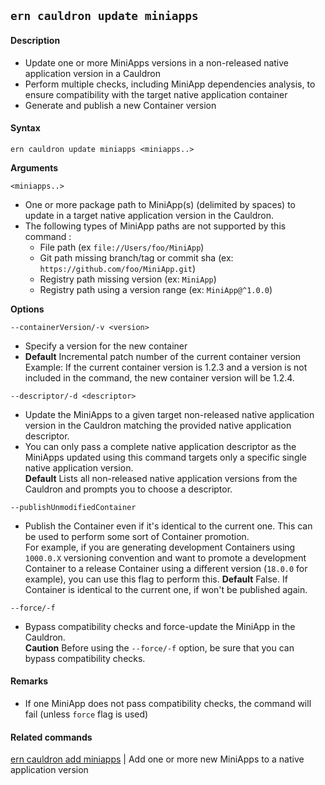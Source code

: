 ## `ern cauldron update miniapps`

#### Description

* Update one or more MiniApps versions in a non-released native application version in a Cauldron  
* Perform multiple checks, including MiniApp dependencies analysis, to ensure compatibility with the target native application container  
* Generate and publish a new Container version  

#### Syntax

`ern cauldron update miniapps <miniapps..>`  

**Arguments**

`<miniapps..>`

* One or more package path to MiniApp(s) (delimited by spaces) to update in a target native application version in the Cauldron.
* The following types of MiniApp paths are not supported by this command :
  - File path (ex `file://Users/foo/MiniApp`)
  - Git path missing branch/tag or commit sha (ex: `https://github.com/foo/MiniApp.git`)
  - Registry path missing version (ex: `MiniApp`)
  - Registry path using a version range (ex: `MiniApp@^1.0.0`)


**Options**  

`--containerVersion/-v <version>`

* Specify a version for the new container  
* **Default**  Incremental patch number of the current container version  
Example: If the current container version is 1.2.3 and a version is not included in the command, the new container version will be 1.2.4.  

`--descriptor/-d <descriptor>`

* Update the MiniApps to a given target non-released native application version in the Cauldron matching the provided native application descriptor.  
* You can only pass a complete native application descriptor as the MiniApps updated using this command targets only a specific single native application version.  
**Default**  Lists all non-released native application versions from the Cauldron and prompts you to choose a descriptor.   

`--publishUnmodifiedContainer`

* Publish the Container even if it's identical to the current one. This can be used to perform some sort of Container promotion.  
For example, if you are generating development Containers using `1000.0.X` versioning convention and want to promote a development Container to a release Container using a different version (`18.0.0` for example), you can use this flag to perform this.
**Default** False. If Container is identical to the current one, if won't be published again.

`--force/-f`

* Bypass compatibility checks and force-update the MiniApp in the Cauldron.  
**Caution**  Before using the `--force/-f` option, be sure that you can bypass compatibility checks.

#### Remarks

* If one MiniApp does not pass compatibility checks, the command will fail (unless `force` flag is used)

#### Related commands
 [ern cauldron add miniapps] | Add one or more new MiniApps to a native application version

[ern cauldron add miniapps]: ../add/miniapps.md